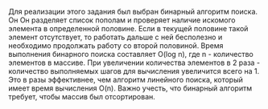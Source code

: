 Для реализации этого задания был выбран бинарный алгоритм поиска. Он Он разделяет список пополам и проверяет наличие искомого элемента в определенной половине. Если в текущей половине такой элемент отсутствует, то работать дальше с ней бесполезно и необходимо продолжать работу со второй половиной. Время выполнения бинарного поиска составляет O(log n), где n - количество элементов в массиве. При увеличении количества элементов в 2 раза - количество выполняемых шагов для вычисления увеличится всего на 1. Это в разы эффективнее, чем алгоритм линейного поиска, который имеет время вычисления O(n). Важно учесть, что бинарный алгоритм требует, чтобы массив был отсортирован.
